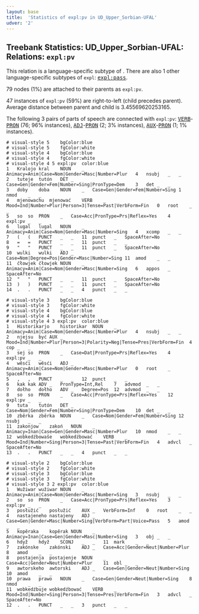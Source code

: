 ```yaml
---
layout: base
title:  'Statistics of expl:pv in UD_Upper_Sorbian-UFAL'
udver: '2'
---
```


## Treebank Statistics: UD_Upper_Sorbian-UFAL: Relations: `expl:pv`

This relation is a language-specific subtype of .
There are also 1 other language-specific subtypes of `expl`: <tt><a href="hsb_ufal-dep-expl-pass.html">expl:pass</a></tt>.

79 nodes (1%) are attached to their parents as `expl:pv`.

47 instances of `expl:pv` (59%) are right-to-left (child precedes parent).
Average distance between parent and child is 3.45569620253165.

The following 3 pairs of parts of speech are connected with `expl:pv`: <tt><a href="hsb_ufal-pos-VERB.html">VERB</a></tt>-<tt><a href="hsb_ufal-pos-PRON.html">PRON</a></tt> (76; 96% instances), <tt><a href="hsb_ufal-pos-ADJ.html">ADJ</a></tt>-<tt><a href="hsb_ufal-pos-PRON.html">PRON</a></tt> (2; 3% instances), <tt><a href="hsb_ufal-pos-AUX.html">AUX</a></tt>-<tt><a href="hsb_ufal-pos-PRON.html">PRON</a></tt> (1; 1% instances).


~~~ conllu
# visual-style 5	bgColor:blue
# visual-style 5	fgColor:white
# visual-style 4	bgColor:blue
# visual-style 4	fgColor:white
# visual-style 4 5 expl:pv	color:blue
1	Kralojo	kral	NOUN	_	Animacy=Anim|Case=Nom|Gender=Masc|Number=Plur	4	nsubj	_	_
2	tuteje	tutón	DET	_	Case=Gen|Gender=Fem|Number=Sing|PronType=Dem	3	det	_	_
3	doby	doba	NOUN	_	Case=Gen|Gender=Fem|Number=Sing	1	nmod	_	_
4	mjenowachu	mjenować	VERB	_	Mood=Ind|Number=Plur|Person=3|Tense=Past|VerbForm=Fin	0	root	_	_
5	so	so	PRON	_	Case=Acc|PronType=Prs|Reflex=Yes	4	expl:pv	_	_
6	lugal	lugal	NOUN	_	Animacy=Anim|Case=Nom|Gender=Masc|Number=Sing	4	xcomp	_	_
7	(	(	PUNCT	_	_	11	punct	_	SpaceAfter=No
8	=	=	PUNCT	_	_	11	punct	_	_
9	"	"	PUNCT	_	_	11	punct	_	SpaceAfter=No
10	wulki	wulki	ADJ	_	Case=Nom|Degree=Pos|Gender=Masc|Number=Sing	11	amod	_	_
11	čłowjek	čłowjek	NOUN	_	Animacy=Anim|Case=Nom|Gender=Masc|Number=Sing	6	appos	_	SpaceAfter=No
12	"	"	PUNCT	_	_	11	punct	_	SpaceAfter=No
13	)	)	PUNCT	_	_	11	punct	_	SpaceAfter=No
14	.	.	PUNCT	_	_	4	punct	_	_

~~~


~~~ conllu
# visual-style 3	bgColor:blue
# visual-style 3	fgColor:white
# visual-style 4	bgColor:blue
# visual-style 4	fgColor:white
# visual-style 4 3 expl:pv	color:blue
1	Historikarjo	historikar	NOUN	_	Animacy=Anim|Case=Nom|Gender=Masc|Number=Plur	4	nsubj	_	_
2	njejsu	być	AUX	_	Mood=Ind|Number=Plur|Person=3|Polarity=Neg|Tense=Pres|VerbForm=Fin	4	cop	_	_
3	sej	so	PRON	_	Case=Dat|PronType=Prs|Reflex=Yes	4	expl:pv	_	_
4	wěsći	wěsći	ADJ	_	Animacy=Anim|Case=Nom|Gender=Masc|Number=Plur	0	root	_	SpaceAfter=No
5	,	,	PUNCT	_	_	12	punct	_	_
6	kak	kak	ADV	_	PronType=Int,Rel	7	advmod	_	_
7	dołho	dołho	ADV	_	Degree=Pos	12	advmod	_	_
8	so	so	PRON	_	Case=Acc|PronType=Prs|Reflex=Yes	12	expl:pv	_	_
9	tuta	tutón	DET	_	Case=Nom|Gender=Fem|Number=Sing|PronType=Dem	10	det	_	_
10	zběrka	zběrka	NOUN	_	Case=Nom|Gender=Fem|Number=Sing	12	nsubj	_	_
11	zakonjow	zakoń	NOUN	_	Animacy=Inan|Case=Gen|Gender=Masc|Number=Plur	10	nmod	_	_
12	wobkedźbowaše	wobkedźbować	VERB	_	Mood=Ind|Number=Sing|Person=3|Tense=Past|VerbForm=Fin	4	advcl	_	SpaceAfter=No
13	.	.	PUNCT	_	_	4	punct	_	_

~~~


~~~ conllu
# visual-style 2	bgColor:blue
# visual-style 2	fgColor:white
# visual-style 3	bgColor:blue
# visual-style 3	fgColor:white
# visual-style 3 2 expl:pv	color:blue
1	Wužiwar	wužiwar	NOUN	_	Animacy=Anim|Case=Nom|Gender=Masc|Number=Sing	3	nsubj	_	_
2	so	so	PRON	_	Case=Acc|PronType=Prs|Reflex=Yes	3	expl:pv	_	_
3	posłužić	posłužić	AUX	_	VerbForm=Inf	0	root	_	_
4	nastajeneho	nastajeny	ADJ	_	Case=Gen|Gender=Masc|Number=Sing|VerbForm=Part|Voice=Pass	5	amod	_	_
5	kopěraka	kopěrak	NOUN	_	Animacy=Inan|Case=Gen|Gender=Masc|Number=Sing	3	obj	_	_
6	hdyž	hdyž	SCONJ	_	_	11	mark	_	_
7	zakónske	zakónski	ADJ	_	Case=Acc|Gender=Neut|Number=Plur	8	amod	_	_
8	postajenja	postajenje	NOUN	_	Case=Acc|Gender=Neut|Number=Plur	11	obl	_	_
9	awtorskeho	awtorski	ADJ	_	Case=Gen|Gender=Neut|Number=Sing	10	amod	_	_
10	prawa	prawo	NOUN	_	Case=Gen|Gender=Neut|Number=Sing	8	nmod	_	_
11	wobkedźbuje	wobkedźbować	VERB	_	Mood=Ind|Number=Sing|Person=3|Tense=Pres|VerbForm=Fin	3	advcl	_	SpaceAfter=No
12	.	.	PUNCT	_	_	3	punct	_	_

~~~


